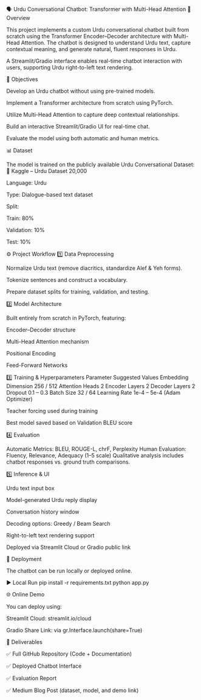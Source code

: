 🗣️ Urdu Conversational Chatbot: Transformer with Multi-Head Attention
📘 Overview

This project implements a custom Urdu conversational chatbot built from scratch using the Transformer Encoder–Decoder architecture with Multi-Head Attention.
The chatbot is designed to understand Urdu text, capture contextual meaning, and generate natural, fluent responses in Urdu.

A Streamlit/Gradio interface enables real-time chatbot interaction with users, supporting Urdu right-to-left text rendering.

🎯 Objectives

Develop an Urdu chatbot without using pre-trained models.

Implement a Transformer architecture from scratch using PyTorch.

Utilize Multi-Head Attention to capture deep contextual relationships.

Build an interactive Streamlit/Gradio UI for real-time chat.

Evaluate the model using both automatic and human metrics.

📊 Dataset

The model is trained on the publicly available Urdu Conversational Dataset:
📎 Kaggle – Urdu Dataset 20,000

Language: Urdu

Type: Dialogue-based text dataset

Split:

Train: 80%

Validation: 10%

Test: 10%

⚙️ Project Workflow
1️⃣ Data Preprocessing

Normalize Urdu text (remove diacritics, standardize Alef & Yeh forms).

Tokenize sentences and construct a vocabulary.

Prepare dataset splits for training, validation, and testing.

2️⃣ Model Architecture

Built entirely from scratch in PyTorch, featuring:

Encoder–Decoder structure

Multi-Head Attention mechanism

Positional Encoding

Feed-Forward Networks

3️⃣ Training & Hyperparameters
Parameter	Suggested Values
Embedding Dimension	256 / 512
Attention Heads	2
Encoder Layers	2
Decoder Layers	2
Dropout	0.1 – 0.3
Batch Size	32 / 64
Learning Rate	1e-4 – 5e-4 (Adam Optimizer)

Teacher forcing used during training

Best model saved based on Validation BLEU score

4️⃣ Evaluation

Automatic Metrics: BLEU, ROUGE-L, chrF, Perplexity
Human Evaluation: Fluency, Relevance, Adequacy (1–5 scale)
Qualitative analysis includes chatbot responses vs. ground truth comparisons.

5️⃣ Inference & UI

Urdu text input box

Model-generated Urdu reply display

Conversation history window

Decoding options: Greedy / Beam Search

Right-to-left text rendering support

Deployed via Streamlit Cloud or Gradio public link

🚀 Deployment

The chatbot can be run locally or deployed online.

▶️ Local Run
pip install -r requirements.txt
python app.py

🌐 Online Demo

You can deploy using:

Streamlit Cloud: streamlit.io/cloud

Gradio Share Link: via gr.Interface.launch(share=True)

🧪 Deliverables

✅ Full GitHub Repository (Code + Documentation)

✅ Deployed Chatbot Interface

✅ Evaluation Report

✅ Medium Blog Post (dataset, model, and demo link)

